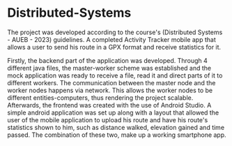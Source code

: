 # Distributed-Systems

The project was developed according to the course's (Distributed Systems - AUEB - 2023) guidelines. A completed Activity Tracker mobile app that allows a user to send his route in a GPX format and receive statistics for it. 

Firstly, the backend part of the application was developed. Through 4 different java files, the master-worker scheme was established and the mock application was ready to receive a file, read it and direct parts of it to different workers. The communication between the master node and the worker nodes happens via network. This allows the worker nodes to be different entities-computers, thus rendering the project scalable. 
Afterwards, the frontend was created with the use of Android Studio. A simple android application was set up along with a layout that allowed the user of the mobile application to upload his route and have his route's statistics shown to him, such as distance walked, elevation gained and time passed. The combination of these two, make up a working smartphone app.



